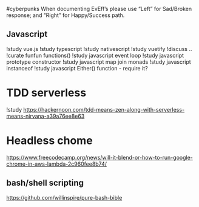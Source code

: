 #cyberpunks
When documenting EvEff’s please use “Left” for Sad/Broken response; and “Right” for Happy/Success path. 

## Javascript
!study vue.js
!study typescript
!study nativescript
!study vuetify
!discuss ..
!curate funfun functions()
!study javascript event loop
!study javascript prototype constructor
!study javascript map join monads
!study javascript instanceof
!study javascript Either() function - require it?

# TDD serverless
!study https://hackernoon.com/tdd-means-zen-along-with-serverless-means-nirvana-a39a76ee8e63

# Headless chome
https://www.freecodecamp.org/news/will-it-blend-or-how-to-run-google-chrome-in-aws-lambda-2c960fee8b74/


## bash/shell scripting
https://github.com/willinspire/pure-bash-bible




